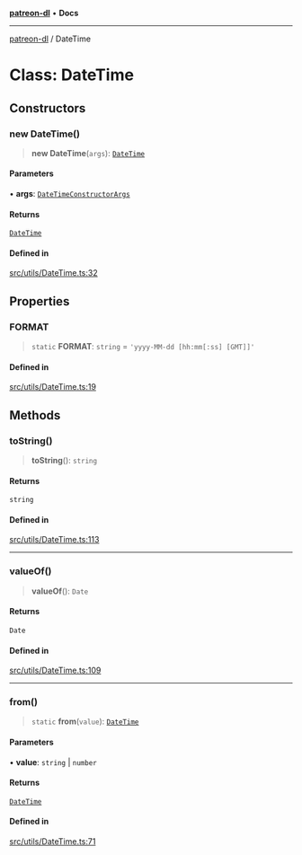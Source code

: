 [**patreon-dl**](../README.md) • **Docs**

***

[patreon-dl](../README.md) / DateTime

# Class: DateTime

## Constructors

### new DateTime()

> **new DateTime**(`args`): [`DateTime`](DateTime.md)

#### Parameters

• **args**: [`DateTimeConstructorArgs`](../type-aliases/DateTimeConstructorArgs.md)

#### Returns

[`DateTime`](DateTime.md)

#### Defined in

[src/utils/DateTime.ts:32](https://github.com/patrickkfkan/patreon-dl/blob/9af63ff8fb311b0c258b1f0abf6afcc007d73ad0/src/utils/DateTime.ts#L32)

## Properties

### FORMAT

> `static` **FORMAT**: `string` = `'yyyy-MM-dd [hh:mm[:ss] [GMT]]'`

#### Defined in

[src/utils/DateTime.ts:19](https://github.com/patrickkfkan/patreon-dl/blob/9af63ff8fb311b0c258b1f0abf6afcc007d73ad0/src/utils/DateTime.ts#L19)

## Methods

### toString()

> **toString**(): `string`

#### Returns

`string`

#### Defined in

[src/utils/DateTime.ts:113](https://github.com/patrickkfkan/patreon-dl/blob/9af63ff8fb311b0c258b1f0abf6afcc007d73ad0/src/utils/DateTime.ts#L113)

***

### valueOf()

> **valueOf**(): `Date`

#### Returns

`Date`

#### Defined in

[src/utils/DateTime.ts:109](https://github.com/patrickkfkan/patreon-dl/blob/9af63ff8fb311b0c258b1f0abf6afcc007d73ad0/src/utils/DateTime.ts#L109)

***

### from()

> `static` **from**(`value`): [`DateTime`](DateTime.md)

#### Parameters

• **value**: `string` \| `number`

#### Returns

[`DateTime`](DateTime.md)

#### Defined in

[src/utils/DateTime.ts:71](https://github.com/patrickkfkan/patreon-dl/blob/9af63ff8fb311b0c258b1f0abf6afcc007d73ad0/src/utils/DateTime.ts#L71)
